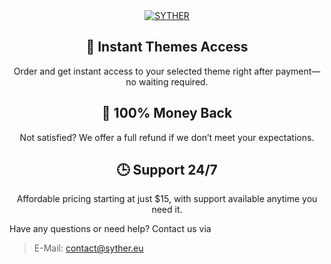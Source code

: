 <div align="center">
  <a href="https://www.syther.eu"><img src="https://i.imgur.com/rguoztC.png" alt="SYTHER"></a>
</div>

<div align="center">

## 🚀 Instant Themes Access  
Order and get instant access to your selected theme right after payment—no waiting required.

## 💸 100% Money Back  
Not satisfied? We offer a full refund if we don’t meet your expectations.

## 🕒 Support 24/7  
Affordable pricing starting at just $15, with support available anytime you need it.

</div>

Have any questions or need help? Contact us via
> E-Mail: [contact@syther.eu](contact@syther.eu)

